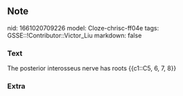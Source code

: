 ## Note
nid: 1661020709226
model: Cloze-chrisc-ff04e
tags: GSSE::!Contributor::Victor_Liu
markdown: false

### Text
The posterior interosseus nerve has roots {{c1::C5, 6, 7, 8}}

### Extra

